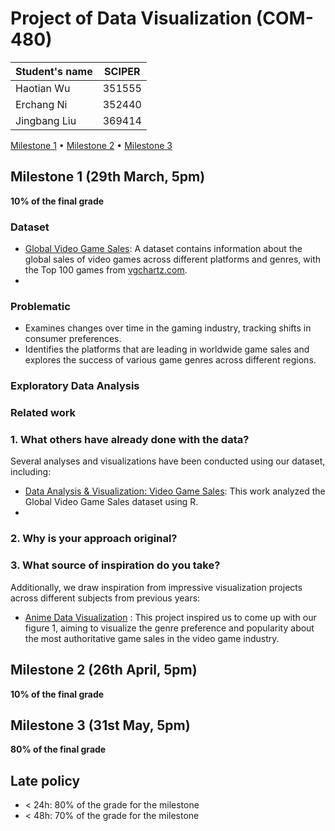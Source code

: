 # Project of Data Visualization (COM-480)

| Student's name | SCIPER |
| -------------- | ------ |
| Haotian Wu | 351555 |
| Erchang Ni | 352440 |
| Jingbang Liu| 369414 |

[Milestone 1](#milestone-1) • [Milestone 2](#milestone-2) • [Milestone 3](#milestone-3)

## Milestone 1 (29th March, 5pm)

**10% of the final grade**

<!-- This is a preliminary milestone to let you set up goals for your final project and assess the feasibility of your ideas.
Please, fill the following sections about your project.

*(max. 2000 characters per section)* -->

### Dataset
- [Global Video Game Sales](https://www.kaggle.com/datasets/thedevastator/global-video-game-sales): A dataset contains information about the global sales of video games across different platforms and genres, with the Top 100 games from [vgchartz.com](https://www.vgchartz.com). 
- 


### Problematic

<!-- 
> Frame the general topic of your visualization and the main axis that you want to develop.
> - What am I trying to show with my visualization?
> - Think of an overview for the project, your motivation, and the target audience. 
-->

- Examines changes over time in the gaming industry, tracking shifts in consumer preferences.
- Identifies the platforms that are leading in worldwide game sales and explores the success of various game genres across different regions.


### Exploratory Data Analysis

<!-- 
> Pre-processing of the data set you chose
> - Show some basic statistics and get insights about the data 
-->

### Related work


### 1. What others have already done with the data?
Several analyses and visualizations have been conducted using our dataset, including:
- [Data Analysis & Visualization: Video Game Sales](https://www.kaggle.com/datasets/thedevastator/global-video-game-sales): This work analyzed the Global Video Game Sales dataset using R.
-  

### 2. Why is your approach original?

### 3. What source of inspiration do you take? 
Additionally, we draw inspiration from impressive visualization projects across different subjects from previous years:
- [Anime Data Visualization](https://github.com/com-480-data-visualization/com-480-project-worldwideweebz) : This project inspired us to come up with our figure 1, aiming to visualize the genre preference and popularity about the most authoritative game sales in the video game industry.

<!-- - In case you are using a dataset that you have already explored in another context (ML or ADA course, semester project...), you are required to share the report of that work to outline the differences with the submission for this class. -->

## Milestone 2 (26th April, 5pm)

**10% of the final grade**


## Milestone 3 (31st May, 5pm)

**80% of the final grade**


## Late policy

- < 24h: 80% of the grade for the milestone
- < 48h: 70% of the grade for the milestone


